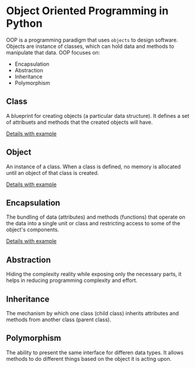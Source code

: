 # Object Oriented Programming in Python

OOP is a programming paradigm that uses `objects` to design software. Objects are instance of classes, which can hold data and methods to manipulate that data. OOP focuses on:
- Encapsulation
- Abstraction
- Inheritance
- Polymorphism

## Class
A blueprint for creating objects (a particular data structure). It defines a set of attribuets and methods that the created objects will have.

[Details with example](./class_and_object.md)

## Object
An instance of a class. When a class is defined, no memory is allocated until an object of that class is created.

[Details with example](./class_and_object.md)

## Encapsulation
The bundling of data (attributes) and methods (functions) that operate on the data into a single unit or class and restricting access to some of the object's components.

[Details with example](./encapsulation.md)

## Abstraction
Hiding the complexity reality while exposing only the necessary parts, it helps in reducing programming complexity and effort.

## Inheritance
The mechanism by which one class (child class) inherits attributes and methods from another class (parent class).

## Polymorphism
The ability to present the same interface for differen data types. It allows methods to do different things based on the object it is acting upon.

